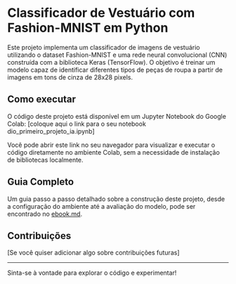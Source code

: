 # Classificador de Vestuário com Fashion-MNIST em Python

Este projeto implementa um classificador de imagens de vestuário utilizando o dataset Fashion-MNIST e uma rede neural convolucional (CNN) construída com a biblioteca Keras (TensorFlow). O objetivo é treinar um modelo capaz de identificar diferentes tipos de peças de roupa a partir de imagens em tons de cinza de 28x28 pixels.

## Como executar

O código deste projeto está disponível em um Jupyter Notebook do Google Colab: [coloque aqui o link para o seu notebook dio_primeiro_projeto_ia.ipynb]

Você pode abrir este link no seu navegador para visualizar e executar o código diretamente no ambiente Colab, sem a necessidade de instalação de bibliotecas localmente.

## Guia Completo

Um guia passo a passo detalhado sobre a construção deste projeto, desde a configuração do ambiente até a avaliação do modelo, pode ser encontrado no [ebook.md](ebook.md).

## Contribuições

[Se você quiser adicionar algo sobre contribuições futuras]

---

Sinta-se à vontade para explorar o código e experimentar!
